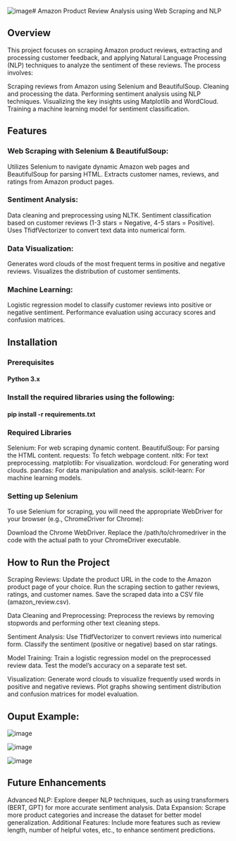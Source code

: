 ![image](https://github.com/user-attachments/assets/84feb05e-7eeb-48e7-8407-c7a8decf5d1c)# Amazon Product Review Analysis using Web Scraping and NLP

## Overview
This project focuses on scraping Amazon product reviews, extracting and processing customer feedback, and applying Natural Language Processing (NLP) techniques to analyze the sentiment of these reviews. The process involves:

Scraping reviews from Amazon using Selenium and BeautifulSoup.
Cleaning and processing the data.
Performing sentiment analysis using NLP techniques.
Visualizing the key insights using Matplotlib and WordCloud.
Training a machine learning model for sentiment classification.

## Features

### Web Scraping with Selenium & BeautifulSoup:
Utilizes Selenium to navigate dynamic Amazon web pages and BeautifulSoup for parsing HTML.
Extracts customer names, reviews, and ratings from Amazon product pages.

### Sentiment Analysis:
Data cleaning and preprocessing using NLTK.
Sentiment classification based on customer reviews (1-3 stars = Negative, 4-5 stars = Positive).
Uses TfidfVectorizer to convert text data into numerical form.

### Data Visualization:
Generates word clouds of the most frequent terms in positive and negative reviews.
Visualizes the distribution of customer sentiments.

### Machine Learning:
Logistic regression model to classify customer reviews into positive or negative sentiment.
Performance evaluation using accuracy scores and confusion matrices.

## Installation
### Prerequisites

#### Python 3.x
### Install the required libraries using the following:
#### pip install -r requirements.txt
### Required Libraries

Selenium: For web scraping dynamic content.
BeautifulSoup: For parsing the HTML content.
requests: To fetch webpage content.
nltk: For text preprocessing.
matplotlib: For visualization.
wordcloud: For generating word clouds.
pandas: For data manipulation and analysis.
scikit-learn: For machine learning models.

### Setting up Selenium
To use Selenium for scraping, you will need the appropriate WebDriver for your browser (e.g., ChromeDriver for Chrome):

Download the Chrome WebDriver.
Replace the /path/to/chromedriver in the code with the actual path to your ChromeDriver executable.

## How to Run the Project

Scraping Reviews:
Update the product URL in the code to the Amazon product page of your choice.
Run the scraping section to gather reviews, ratings, and customer names.
Save the scraped data into a CSV file (amazon_review.csv).

Data Cleaning and Preprocessing:
Preprocess the reviews by removing stopwords and performing other text cleaning steps.

Sentiment Analysis:
Use TfidfVectorizer to convert reviews into numerical form.
Classify the sentiment (positive or negative) based on star ratings.

Model Training:
Train a logistic regression model on the preprocessed review data.
Test the model’s accuracy on a separate test set.

Visualization:
Generate word clouds to visualize frequently used words in positive and negative reviews.
Plot graphs showing sentiment distribution and confusion matrices for model evaluation.

## Ouput Example:

![image](https://github.com/user-attachments/assets/5894c28d-700c-4c6a-8fb3-097ac96b076a)

![image](https://github.com/user-attachments/assets/d5917eba-14fd-4cc9-b99e-f78a596dbabd)

![image](https://github.com/user-attachments/assets/d88831e1-d824-4d92-8ac7-1b731e7ec1f1)


## Future Enhancements
Advanced NLP: Explore deeper NLP techniques, such as using transformers (BERT, GPT) for more accurate sentiment analysis.
Data Expansion: Scrape more product categories and increase the dataset for better model generalization.
Additional Features: Include more features such as review length, number of helpful votes, etc., to enhance sentiment predictions.

